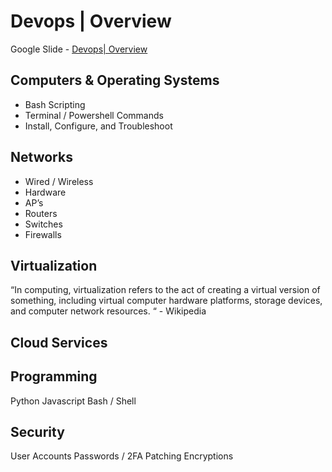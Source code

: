 # Devops | Overview

Google Slide - [Devops| Overview](https://docs.google.com/presentation/d/1JEbiyuYNmUcD9nTRQc98r-LVI2kHJCYMv4J2JA-aSGM/edit?usp=sharing)

## Computers & Operating Systems
- Bash Scripting
- Terminal / Powershell Commands
- Install, Configure, and Troubleshoot

## Networks
- Wired / Wireless
- Hardware
- AP’s 
- Routers
- Switches
- Firewalls

## Virtualization
“In computing, virtualization refers to the act of creating a virtual version of something, including virtual computer hardware platforms, storage devices, and computer network resources. “ - Wikipedia

## Cloud Services

## Programming
Python
Javascript
Bash / Shell

## Security
User Accounts
Passwords / 2FA
Patching 
Encryptions
